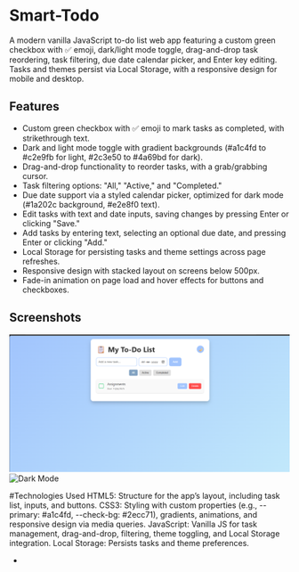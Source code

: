 # Smart-Todo

A modern vanilla JavaScript to-do list web app featuring a custom green checkbox with ✅ emoji, dark/light mode toggle, drag-and-drop task reordering, task filtering, due date calendar picker, and Enter key editing. Tasks and themes persist via Local Storage, with a responsive design for mobile and desktop.

## Features
- Custom green checkbox with ✅ emoji to mark tasks as completed, with strikethrough text.
- Dark and light mode toggle with gradient backgrounds (#a1c4fd to #c2e9fb for light, #2c3e50 to #4a69bd for dark).
- Drag-and-drop functionality to reorder tasks, with a grab/grabbing cursor.
- Task filtering options: "All," "Active," and "Completed."
- Due date support via a styled calendar picker, optimized for dark mode (#1a202c background, #e2e8f0 text).
- Edit tasks with text and date inputs, saving changes by pressing Enter or clicking "Save."
- Add tasks by entering text, selecting an optional due date, and pressing Enter or clicking "Add."
- Local Storage for persisting tasks and theme settings across page refreshes.
- Responsive design with stacked layout on screens below 500px.
- Fade-in animation on page load and hover effects for buttons and checkboxes.

## Screenshots
![Light Mode](https://github.com/Chandrashekhar-K-E/Smart-Todo/blob/3a7b322b407cff2f45ca9bf139c6bcf42fa56e9e/Screenshot%202025-06-10%20230859.png)  
![Dark Mode]()

#Technologies Used
HTML5: Structure for the app’s layout, including task list, inputs, and buttons.
CSS3: Styling with custom properties (e.g., --primary: #a1c4fd, --check-bg: #2ecc71), gradients, animations, and responsive design via media queries.
JavaScript: Vanilla JS for task management, drag-and-drop, filtering, theme toggling, and Local Storage integration.
Local Storage: Persists tasks and theme preferences.

- 
